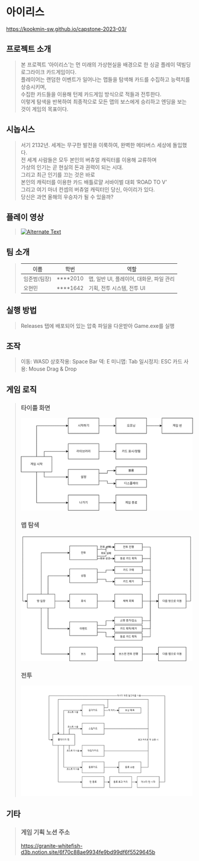 아이리스
==================

https://kookmin-sw.github.io/capstone-2023-03/

프로젝트 소개
--------------

> 본 프로젝트 ‘아이리스’는 먼 미래의 가상현실을 배경으로 한 싱글 플레이 덱빌딩 로그라이크 카드게임이다.  
> 플레이어는 랜덤한 이벤트가 일어나는 맵들을 탐색해 카드를 수집하고 능력치를 상승시키며,  
> 수집한 카드들을 이용해 턴제 카드게임 방식으로 적들과 전투한다.   
> 이렇게 탐색을 반복하여 최종적으로 모든 맵의 보스에게 승리하고 엔딩을 보는 것이 게임의 목표이다.   

시놉시스
-------

> 서기 2132년. 세계는 무구한 발전을 이룩하여, 완벽한 메타버스 세상에 돌입했다.  
> 전 세계 사람들은 모두 본인의 버츄얼 캐릭터를 이용해 교류하며  
> 가상의 인기는 곧 현실의 돈과 권력이 되는 시대.  
> 그리고 최근 인기를 끄는 것은 바로  
> 본인의 캐릭터를 이용한 카드 배틀로얄 서바이벌 대회 ‘ROAD TO V’  
> 그리고 여기 마녀 컨셉의 버츄얼 캐릭터인 당신, 아이리가 있다.  
> 당신은 과연 올해의 우승자가 될 수 있을까?  

플레이 영상
--------

> [![Alternate Text](https://img.youtube.com/vi/NoJn_X90eIE/0.jpg)](https://www.youtube.com/watch?v=NoJn_X90eIE)

팀 소개
------

> |이름|학번|역할|
> |-|-|-|
> |임준범(팀장)|****2010|맵, 일반 UI, 플레이어, 대화문, 파일 관리|
> |오현민|****1642|기획, 전투 시스템, 전투 UI|


실행 방법
--------

> Releases 탭에 배포되어 있는 압축 파일을 다운받아 Game.exe를 실행

조작
-------

> 이동: WASD
> 상호작용: Space Bar
> 덱: E
> 미니맵: Tab
> 일시정지: ESC
> 카드 사용: Mouse Drag & Drop

게임 로직
--------

> ### 타이틀 화면
> ![타이틀 화면](/Docs/logic4.png)
> ### 맵 탐색
> ![맵 탐색](/Docs/logic5.png)
> ### 전투
> ![전투](/Docs/logic3.png)

기타
----

> ### 게임 기획 노션 주소
> https://granite-whitefish-d3b.notion.site/6f70c88ae9934fe9bd99df6f5529645b
